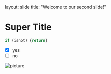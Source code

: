 layout: slide
title: "Welcome to our second slide!"
# Super Title
```javascript
if (isnot) {return} 
```
- [x] yes 
- [ ] no

![picture](https://octodex.github.com/images/yaktocat.png)
